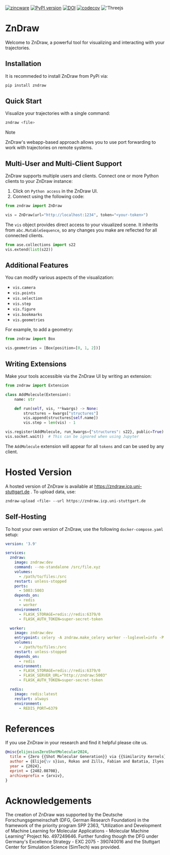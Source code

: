 [![zincware](https://img.shields.io/badge/Powered%20by-zincware-darkcyan)](https://github.com/zincware)
[![PyPI version](https://badge.fury.io/py/zndraw.svg)](https://badge.fury.io/py/zndraw)
[![DOI](https://img.shields.io/badge/arXiv-2402.08708-red)](https://arxiv.org/abs/2402.08708)
[![codecov](https://codecov.io/gh/zincware/ZnDraw/graph/badge.svg?token=3GPCKH1BBX)](https://codecov.io/gh/zincware/ZnDraw)
!['Threejs](https://img.shields.io/badge/threejs-black?style=for-the-badge&logo=three.js&logoColor=white)

# ZnDraw

Welcome to ZnDraw, a powerful tool for visualizing and interacting with your trajectories.

## Installation

It is recommeded to install ZnDraw from PyPi via:

```bash
pip install zndraw
```

## Quick Start

Visualize your trajectories with a single command:

```bash
zndraw <file>
```

> [!NOTE]
> ZnDraw's webapp-based approach allows you to use port forwarding to work with trajectories on remote systems.

## Multi-User and Multi-Client Support

ZnDraw supports multiple users and clients. Connect one or more Python clients to your ZnDraw instance:

1. Click on `Python access` in the ZnDraw UI.
2. Connect using the following code:

```python
from zndraw import ZnDraw

vis = ZnDraw(url="http://localhost:1234", token="<your-token>")
```

The `vis` object provides direct access to your visualized scene. It inherits from `abc.MutableSequence`, so any changes you make are reflected for all connected clients.

```python
from ase.collections import s22
vis.extend(list(s22))
```

## Additional Features

You can modify various aspects of the visualization:
- `vis.camera`
- `vis.points`
- `vis.selection`
- `vis.step`
- `vis.figure`
- `vis.bookmarks`
- `vis.geometries`

For example, to add a geometry:

```python
from zndraw import Box

vis.geometries = [Box(position=[0, 1, 2])]
```

## Writing Extensions

Make your tools accessible via the ZnDraw UI by writing an extension:

```python
from zndraw import Extension

class AddMolecule(Extension):
    name: str

    def run(self, vis, **kwargs) -> None:
        structures = kwargs["structures"]
        vis.append(structures[self.name])
        vis.step = len(vis) - 1

vis.register(AddMolecule, run_kwargs={"structures": s22}, public=True)
vis.socket.wait()  # This can be ignored when using Jupyter
```

The `AddMolecule` extension will appear for all `tokens` and can be used by any client.


# Hosted Version

A hosted version of ZnDraw is available at https://zndraw.icp.uni-stuttgart.de . To upload data, use:

```bash
zndraw-upload <file> --url https://zndraw.icp.uni-stuttgart.de
```

## Self-Hosting

To host your own version of ZnDraw, use the following `docker-compose.yaml` setup:

```yaml
version: '3.9'

services:
  zndraw:
    image: zndraw:dev
    command: --no-standalone /src/file.xyz
    volumes:
      - /path/to/files:/src
    restart: unless-stopped
    ports:
      - 5003:5003
    depends_on:
      - redis
      - worker
    environment:
      - FLASK_STORAGE=redis://redis:6379/0
      - FLASK_AUTH_TOKEN=super-secret-token

  worker:
    image: zndraw:dev
    entrypoint: celery -A zndraw.make_celery worker --loglevel=info -P eventlet
    volumes:
      - /path/to/files:/src
    restart: unless-stopped
    depends_on:
      - redis
    environment:
      - FLASK_STORAGE=redis://redis:6379/0
      - FLASK_SERVER_URL="http://zndraw:5003"
      - FLASK_AUTH_TOKEN=super-secret-token

  redis:
    image: redis:latest
    restart: always
    environment:
      - REDIS_PORT=6379
```


# References

If you use ZnDraw in your research and find it helpful please cite us.

```bibtex
@misc{elijosiusZeroShotMolecular2024,
  title = {Zero {{Shot Molecular Generation}} via {{Similarity Kernels}}},
  author = {Elijo{\v s}ius, Rokas and Zills, Fabian and Batatia, Ilyes and Norwood, Sam Walton and Kov{\'a}cs, D{\'a}vid P{\'e}ter and Holm, Christian and Cs{\'a}nyi, G{\'a}bor},
  year = {2024},
  eprint = {2402.08708},
  archiveprefix = {arxiv},
}
```

# Acknowledgements

The creation of ZnDraw was supported by the Deutsche Forschungsgemeinschaft (DFG, German Research Foundation) in the framework of the priority program SPP 2363, “Utilization and Development of Machine Learning for Molecular Applications - Molecular Machine Learning” Project No. 497249646. Further funding though the DFG under Germany's Excellence Strategy - EXC 2075 - 390740016 and the Stuttgart Center for Simulation Science (SimTech) was provided.
